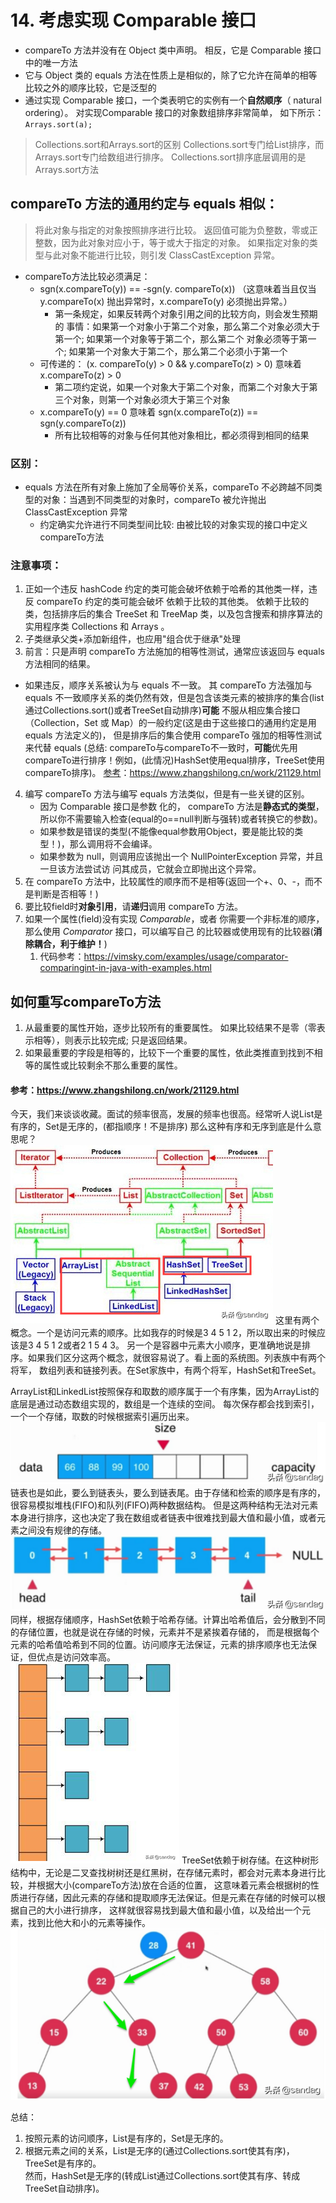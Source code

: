 # 14. 考虑实现 Comparable 接口
- compareTo 方法并没有在 Object 类中声明。 相反，它是 Comparable 接口 中的唯一方法
- 它与 Object 类的 equals 方法在性质上是相似的，除了它允许在简单的相等比较之外的顺序比较，它是泛型的
- 通过实现 Comparable 接口，一个类表明它的实例有一个**自然顺序**（ natural ordering）。 对实现Comparable 接口的对象数组排序非常简单，
如下所示：  
`Arrays.sort(a);`
>Collections.sort和Arrays.sort的区别
Collections.sort专门给List排序，而Arrays.sort专门给数组进行排序。
Collections.sort排序底层调用的是Arrays.sort方法

## compareTo 方法的通用约定与 equals 相似：
>将此对象与指定的对象按照排序进行比较。 返回值可能为负整数，零或正整数，因为此对象对应小于，等于或大于指定的对象。
如果指定对象的类型与此对象不能进行比较，则引发 ClassCastException 异常。  
- compareTo方法比较必须满足：
  - sgn(x.compareTo(y)) == -sgn(y. compareTo(x)) （这意味着当且仅当 y.compareTo(x) 抛出异常时，x.compareTo(y) 必须抛出异常。）
    - 第一条规定，如果反转两个对象引用之间的比较方向，则会发生预期的
      事情：如果第一个对象小于第二个对象，那么第二个对象必须大于第一个; 如果第一个对象等于第二个，那么第二个
      对象必须等于第一个; 如果第一个对象大于第二个，那么第二个必须小于第一个
  - 可传递的： (x. compareTo(y) > 0 && y.compareTo(z) > 0) 意味着
    x.compareTo(z) > 0
    - 第二项约定说，如果一个对象大于第二个对象，而第二个对象大于第三个对象，则第一个对象必须大于第三个对象
  - x.compareTo(y) == 0 意味着 sgn(x.compareTo(z)) == sgn(y.compareTo(z))
    - 所有比较相等的对象与任何其他对象相比，都必须得到相同的结果
### 区别：
- equals 方法在所有对象上施加了全局等价关系，compareTo 不必跨越不同类型的对象：当遇到不同类型的对象时，compareTo 被允许抛出 ClassCastException 异常
  -  约定确实允许进行不同类型间比较: 由被比较的对象实现的接口中定义compareTo方法
### 注意事项：
1. 正如一个违反 hashCode 约定的类可能会破坏依赖于哈希的其他类一样，违反 compareTo 约定的类可能会破坏
  依赖于比较的其他类。 依赖于比较的类，包括排序后的集合 TreeSet 和 TreeMap 类，以及包含搜索和排序算法的
  实用程序类 Collections 和 Arrays 。
2. 子类继承父类+添加新组件，也应用"组合优于继承"处理
3. 前言：只是声明 compareTo 方法施加的相等性测试，通常应该返回与 equals 方法相同的结果。  
  - 如果违反，顺序关系被认为与 equals 不一致。 其 compareTo 方法强加与 equals
不一致顺序关系的类仍然有效，但是包含该类元素的被排序的集合(list通过Collections.sort()或者TreeSet自动排序)**可能**
不服从相应集合接口（Collection，Set 或 Map）的一般约定(这是由于这些接口的通用约定是用 equals 方法定义的)，
但是排序后的集合使用 compareTo 强加的相等性测试来代替 equals
(总结: compareTo与compareTo不一致时，**可能**优先用compareTo进行排序！例如，(此情况)HashSet使用equal排序，TreeSet使用compareTo排序)。
[参考]()：https://www.zhangshilong.cn/work/21129.html
4. 编写 compareTo 方法与编写 equals 方法类似，但是有一些关键的区别。
   - 因为 Comparable 接口是参数 化的， compareTo 方法是**静态式的类型**，所以你不需要输入检查(equal的o==null判断与强转)或者转换它的参数)。
   - 如果参数是错误的类型(不能像equal参数用Object，要是能比较的类型！)，那么调用将不会编译。
   - 如果参数为 null，则调用应该抛出一个 NullPointerException 异常，并且一旦该方法尝试访
     问其成员，它就会立即抛出这个异常。
5. 在 compareTo 方法中，比较属性的顺序而不是相等(返回一个+、0、-，而不是判断是否相等！)
6. 要比较field时**对象引用**，请**递归**调用 compareTo 方法。
7. 如果一个属性(field)没有实现 _Comparable_，或者 你需要一个非标准的顺序，那么使用 _Comparator_ 接口，可以编写自己
   的比较器或使用现有的比较器(**消除耦合，利于维护！**)
   1. 代码参考：https://vimsky.com/examples/usage/comparator-comparingint-in-java-with-examples.html

    
## 如何重写compareTo方法
1. 从最重要的属性开始，逐步比较所有的重要属性。 如果比较结果不是零（零表示相等），则表示比较完成; 只是返回结果。
2. 如果最重要的字段是相等的，比较下一个重要的属性，依此类推直到找到不相等的属性或比较剩余不那么重要的属性。






















#### 参考：https://www.zhangshilong.cn/work/21129.html
今天，我们来谈谈收藏。面试的频率很高，发展的频率也很高。经常听人说List是有序的，Set是无序的，(都指顺序！不是排序) 那么这种有序和无序到底是什么意思呢？  
![01.png](pictures/01.png)
这里有两个概念。一个是访问元素的顺序。比如我存的时候是3 4 5 1 2，所以取出来的时候应该是3 4 5 1 2或者2 1 5 4 3。
另一个是容器中元素大小顺序，更准确地说是排序。如果我们区分这两个概念，就很容易说了。看上面的系统图。列表族中有两个将军，
数组列表和链接列表。在Set家族中，有两个将军，HashSet和TreeSet。  

ArrayList和LinkedList按照保存和取数的顺序属于一个有序集，因为ArrayList的底层是通过动态数组实现的，数组是一个连续的空间。
每次保存都会找到索引，一个一个存储，取数的时候根据索引遍历出来。  
![02.png](pictures/02.png)
链表也是如此，要么到链表头，要么到链表尾。由于存储和检索的顺序是有序的，很容易模拟堆栈(FIFO)和队列(FIFO)两种数据结构。
但是这两种结构无法对元素本身进行排序，这也决定了我在数组或者链表中很难找到最大值和最小值，或者元素之间没有规律的存储。  
![03.png](pictures/03.png)
同样，根据存储顺序，HashSet依赖于哈希存储。计算出哈希值后，会分散到不同的存储位置，也就是说在存储的时候，元素并不是紧挨着存储的，
而是根据每个元素的哈希值哈希到不同的位置。访问顺序无法保证，元素的排序顺序也无法保证，但优点是访问效率高。  
![04.png](pictures/04.png)
TreeSet依赖于树存储。在这种树形结构中，无论是二叉查找树树还是红黑树，在存储元素时，都会对元素本身进行比较，并根据大小(compareTo方法)放在合适的位置，
这意味着元素会根据树的性质进行存储，因此元素的存储和提取顺序无法保证。但是元素在存储的时候可以根据自己的大小进行排序，
这样就很容易找到最大值和最小值，以及给出一个元素，找到比他大和小的元素等操作。  
![05.png](pictures/05.png)

总结：
1. 按照元素的访问顺序，List是有序的，Set是无序的。  
2. 根据元素之间的关系，List是无序的(通过Collections.sort使其有序)，TreeSet是有序的。  
然而，HashSet是无序的(转成List通过Collections.sort使其有序、转成TreeSet自动排序)。  
